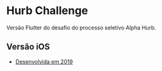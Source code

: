 # Hurb Challenge

Versão Flutter do desafio do processo seletivo Alpha  Hurb.

## Versão iOS

- [Desenvolvida em 2019](https://github.com/nathiinacio/HurbChallenge)
